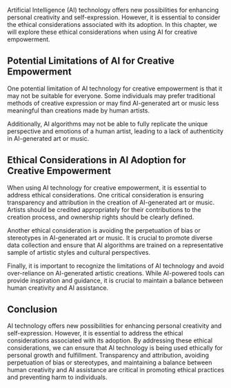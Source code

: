 
Artificial Intelligence (AI) technology offers new possibilities for enhancing personal creativity and self-expression. However, it is essential to consider the ethical considerations associated with its adoption. In this chapter, we will explore these ethical considerations when using AI for creative empowerment.

Potential Limitations of AI for Creative Empowerment
----------------------------------------------------

One potential limitation of AI technology for creative empowerment is that it may not be suitable for everyone. Some individuals may prefer traditional methods of creative expression or may find AI-generated art or music less meaningful than creations made by human artists.

Additionally, AI algorithms may not be able to fully replicate the unique perspective and emotions of a human artist, leading to a lack of authenticity in AI-generated art or music.

Ethical Considerations in AI Adoption for Creative Empowerment
--------------------------------------------------------------

When using AI technology for creative empowerment, it is essential to address ethical considerations. One critical consideration is ensuring transparency and attribution in the creation of AI-generated art or music. Artists should be credited appropriately for their contributions to the creation process, and ownership rights should be clearly defined.

Another ethical consideration is avoiding the perpetuation of bias or stereotypes in AI-generated art or music. It is crucial to promote diverse data collection and ensure that AI algorithms are trained on a representative sample of artistic styles and cultural perspectives.

Finally, it is important to recognize the limitations of AI technology and avoid over-reliance on AI-generated artistic creations. While AI-powered tools can provide inspiration and guidance, it is crucial to maintain a balance between human creativity and AI assistance.

Conclusion
----------

AI technology offers new possibilities for enhancing personal creativity and self-expression. However, it is essential to address the ethical considerations associated with its adoption. By addressing these ethical considerations, we can ensure that AI technology is being used ethically for personal growth and fulfillment. Transparency and attribution, avoiding perpetuation of bias or stereotypes, and maintaining a balance between human creativity and AI assistance are critical in promoting ethical practices and preventing harm to individuals.
